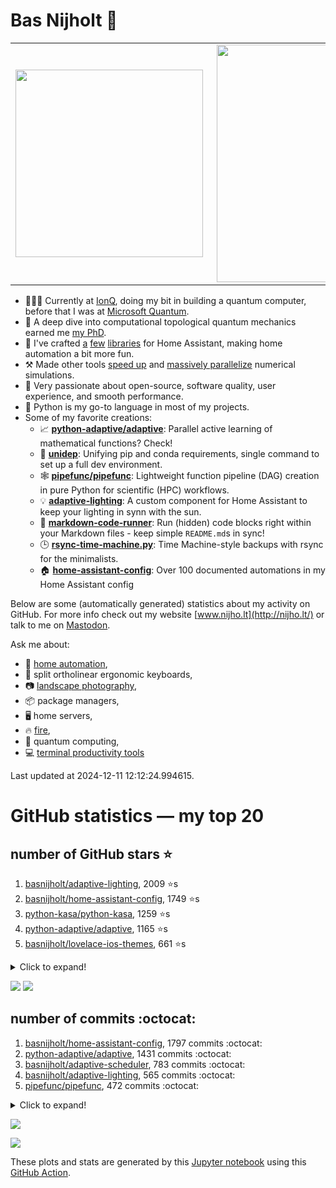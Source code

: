 # Bas Nijholt 👋

<center>
  <table>
    <tr>
        <td><img width="300px" align="left" src="https://github-readme-stats.vercel.app/api/top-langs/?username=basnijholt&hide=TeX,Jupyter%20Notebook&layout=compact&theme=radical" /></td>
        <td><img align='right' src="https://github-readme-stats.vercel.app/api?username=basnijholt&show_icons=true&theme=radical" width="380"></td>
    </tr>
  </table>
</center>

- 👷🏻‍♂️ Currently at [IonQ](https://ionq.com/), doing my bit in building a quantum computer, before that I was at [Microsoft Quantum](https://quantum.microsoft.com/).
- 🌟 A deep dive into computational topological quantum mechanics earned me [my PhD](https://github.com/basnijholt/thesis).
- 🎨 I've crafted [a](https://github.com/basnijholt/adaptive-lighting) [few](https://github.com/basnijholt/aiokef) [libraries](https://github.com/basnijholt/miflora) for Home Assistant, making home automation a bit more fun.
- ⚒️ Made other tools [speed up](https://github.com/python-adaptive/adaptive) and [massively parallelize](https://github.com/basnijholt/adaptive-scheduler) numerical simulations.
- 🏅 Very passionate about open-source, software quality, user experience, and smooth performance.
- 🐍 Python is my go-to language in most of my projects.
- Some of my favorite creations:
  - 📈 **[python-adaptive/adaptive](https://github.com/python-adaptive/adaptive/)**: Parallel active learning of mathematical functions? Check!
  - 🧬 **[unidep](https://github.com/basnijholt/unidep/)**: Unifying pip and conda requirements, single command to set up a full dev environment.
  - 🕸️ **[pipefunc/pipefunc](https://github.com/pipefunc/pipefunc/)**: Lightweight function pipeline (DAG) creation in pure Python for scientific (HPC) workflows.
  - 💡 **[adaptive-lighting](https://github.com/basnijholt/adaptive-lighting/)**: A custom component for Home Assistant to keep your lighting in synn with the sun.
  - 📝 **[markdown-code-runner](https://github.com/basnijholt/markdown-code-runner/)**: Run (hidden) code blocks right within your Markdown files - keep simple `README.md`s in sync!
  - 🕒 **[rsync-time-machine.py](https://github.com/basnijholt/rsync-time-machine.py/)**: Time Machine-style backups with rsync for the minimalists.
  - 🏠 **[home-assistant-config](https://github.com/basnijholt/home-assistant-config/)**: Over 100 documented automations in my Home Assistant config

Below are some (automatically generated) statistics about my activity on GitHub.
For more info check out my website [www.nijho.lt](http://nijho.lt/) or talk to me on <a rel="me" href="https://fosstodon.org/@basnijholt">Mastodon</a>.

Ask me about:

- 🏡 [home automation](https://github.com/basnijholt/home-assistant-config/),
- 🎹 split ortholinear ergonomic keyboards,
- 📷 [landscape photography](https://www.instagram.com/bnijholt),
- 📦 package managers,
- 🖥️ home servers,
- 🔥 [fire](https://wenfire.nijho.lt/),
- 🧠 quantum computing,
- 💻 [terminal productivity tools](https://www.nijho.lt/post/terminal-ninja/)

Last updated at 2024-12-11 12:12:24.994615.

# GitHub statistics — my top 20

## number of GitHub stars ⭐️

1. [basnijholt/adaptive-lighting](https://github.com/basnijholt/adaptive-lighting/), 2009 ⭐️s
2. [basnijholt/home-assistant-config](https://github.com/basnijholt/home-assistant-config/), 1749 ⭐️s
3. [python-kasa/python-kasa](https://github.com/python-kasa/python-kasa/), 1259 ⭐️s
4. [python-adaptive/adaptive](https://github.com/python-adaptive/adaptive/), 1165 ⭐️s
5. [basnijholt/lovelace-ios-themes](https://github.com/basnijholt/lovelace-ios-themes/), 661 ⭐️s
<details><summary>Click to expand!</summary>

6. [basnijholt/lovelace-ios-dark-mode-theme](https://github.com/basnijholt/lovelace-ios-dark-mode-theme/), 460 ⭐️s
7. [basnijholt/rsync-time-machine.py](https://github.com/basnijholt/rsync-time-machine.py/), 380 ⭐️s
8. [basnijholt/miflora](https://github.com/basnijholt/miflora/), 367 ⭐️s
9. [topocm/topocm_content](https://github.com/topocm/topocm_content/), 283 ⭐️s
10. [basnijholt/home-assistant-streamdeck-yaml](https://github.com/basnijholt/home-assistant-streamdeck-yaml/), 258 ⭐️s
11. [pipefunc/pipefunc](https://github.com/pipefunc/pipefunc/), 228 ⭐️s
12. [basnijholt/unidep](https://github.com/basnijholt/unidep/), 221 ⭐️s
13. [basnijholt/markdown-code-runner](https://github.com/basnijholt/markdown-code-runner/), 99 ⭐️s
14. [basnijholt/home-assistant-macbook-touch-bar](https://github.com/basnijholt/home-assistant-macbook-touch-bar/), 93 ⭐️s
15. [kwant-project/kwant](https://github.com/kwant-project/kwant/), 91 ⭐️s
16. [basnijholt/home-assistant-streamdeck-yaml-addon](https://github.com/basnijholt/home-assistant-streamdeck-yaml-addon/), 77 ⭐️s
17. [basnijholt/aiokef](https://github.com/basnijholt/aiokef/), 38 ⭐️s
18. [basnijholt/thesis-cover](https://github.com/basnijholt/thesis-cover/), 36 ⭐️s
19. [basnijholt/opennb](https://github.com/basnijholt/opennb/), 27 ⭐️s
20. [basnijholt/adaptive-scheduler](https://github.com/basnijholt/adaptive-scheduler/), 26 ⭐️s

</details>

![](https://github.com/basnijholt/basnijholt/raw/main/stars_over_time.png)
![](https://github.com/basnijholt/basnijholt/raw/main/stars_over_time_per_repo.png)

## number of commits :octocat:

1. [basnijholt/home-assistant-config](https://github.com/basnijholt/home-assistant-config/), 1797 commits :octocat:
2. [python-adaptive/adaptive](https://github.com/python-adaptive/adaptive/), 1431 commits :octocat:
3. [basnijholt/adaptive-scheduler](https://github.com/basnijholt/adaptive-scheduler/), 783 commits :octocat:
4. [basnijholt/adaptive-lighting](https://github.com/basnijholt/adaptive-lighting/), 565 commits :octocat:
5. [pipefunc/pipefunc](https://github.com/pipefunc/pipefunc/), 472 commits :octocat:
<details><summary>Click to expand!</summary>

6. [basnijholt/unidep](https://github.com/basnijholt/unidep/), 465 commits :octocat:
7. [basnijholt/thesis](https://github.com/basnijholt/thesis/), 452 commits :octocat:
8. [basnijholt/zigzag-majoranas](https://github.com/basnijholt/zigzag-majoranas/), 413 commits :octocat:
9. [basnijholt/home-assistant-streamdeck-yaml](https://github.com/basnijholt/home-assistant-streamdeck-yaml/), 334 commits :octocat:
10. [basnijholt/nijho.lt](https://github.com/basnijholt/nijho.lt/), 303 commits :octocat:
11. [conda-forge/staged-recipes](https://github.com/conda-forge/staged-recipes/), 289 commits :octocat:
12. [basnijholt/aiokef](https://github.com/basnijholt/aiokef/), 288 commits :octocat:
13. [basnijholt/supercurrent-majorana-nanowire](https://github.com/basnijholt/supercurrent-majorana-nanowire/), 282 commits :octocat:
14. [basnijholt/net-worth-tracker](https://github.com/basnijholt/net-worth-tracker/), 228 commits :octocat:
15. [python-adaptive/paper](https://github.com/python-adaptive/paper/), 198 commits :octocat:
16. [home-assistant/core](https://github.com/home-assistant/core/), 192 commits :octocat:
17. [basnijholt/spin-orbit-nanowires](https://github.com/basnijholt/spin-orbit-nanowires/), 191 commits :octocat:
18. [ohld/igbot](https://github.com/ohld/igbot/), 191 commits :octocat:
19. [basnijholt/basnijholt](https://github.com/basnijholt/basnijholt/), 184 commits :octocat:
20. [basnijholt/lovelace-ios-themes](https://github.com/basnijholt/lovelace-ios-themes/), 166 commits :octocat:

</details>

![](https://github.com/basnijholt/basnijholt/raw/main/commits_per_hour.png)

![](https://github.com/basnijholt/basnijholt/raw/main/commits_per_weekday.png)


These plots and stats are generated by this [Jupyter notebook](./update-readme.ipynb) using this [GitHub Action](.github/workflows/run-notebook.yml).